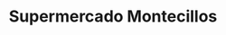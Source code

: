 ---
title: "Supermercado Montecillos"
url: /san-pedro-de-poas/supermercado-montecillos/
shop: Supermarkt
---